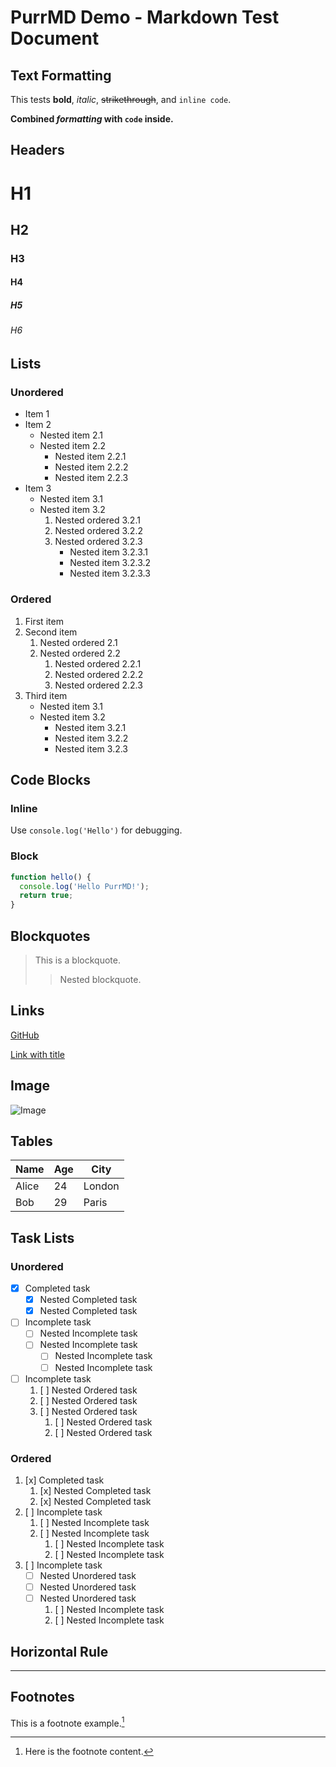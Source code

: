 # PurrMD Demo - Markdown Test Document

## Text Formatting

This tests **bold**, *italic*, ~~strikethrough~~, and `inline code`.

**Combined *formatting* with `code` inside.**

## Headers

# H1
## H2
### H3
#### H4
##### H5
###### H6

## Lists

### Unordered

- Item 1
- Item 2
    - Nested item 2.1
    - Nested item 2.2
        - Nested item 2.2.1
        - Nested item 2.2.2
        - Nested item 2.2.3
- Item 3
    * Nested item 3.1
    * Nested item 3.2
        1. Nested ordered 3.2.1
        2. Nested ordered 3.2.2
        3. Nested ordered 3.2.3
            + Nested item 3.2.3.1
            + Nested item 3.2.3.2
            + Nested item 3.2.3.3

### Ordered

1. First item
2. Second item
    1. Nested ordered 2.1
    2. Nested ordered 2.2
        1. Nested ordered 2.2.1
        2. Nested ordered 2.2.2
        3. Nested ordered 2.2.3
3. Third item
    - Nested item 3.1
    - Nested item 3.2
        * Nested item 3.2.1
        * Nested item 3.2.2
        * Nested item 3.2.3

## Code Blocks

### Inline

Use `console.log('Hello')` for debugging.

### Block

```javascript
function hello() {
  console.log('Hello PurrMD!');
  return true;
}
```

## Blockquotes

> This is a blockquote.
>> Nested blockquote.

## Links

[GitHub](https://github.com/luoluoqixi/purrmd)

[Link with title](https://github.com/luoluoqixi/purrmd "PurrMD")

## Image

![Image](https://i0.pickpik.com/photos/548/90/482/sunrise-phu-quoc-island-ocean-preview.jpg)

## Tables

| Name   | Age | City    |
| ------ | --- | ------- |
| Alice  | 24  | London  |
| Bob    | 29  | Paris   |

## Task Lists

### Unordered

- [x] Completed task
    - [x] Nested Completed task
    - [x] Nested Completed task
- [ ] Incomplete task
    - [ ] Nested Incomplete task
    - [ ] Nested Incomplete task
        - [ ] Nested Incomplete task
        - [ ] Nested Incomplete task
- [ ] Incomplete task
    1. [ ] Nested Ordered task
    2. [ ] Nested Ordered task
    3. [ ] Nested Ordered task
        1. [ ] Nested Ordered task
        2. [ ] Nested Ordered task

### Ordered

1. [x] Completed task
    1. [x] Nested Completed task
    2. [x] Nested Completed task
2. [ ] Incomplete task
    1. [ ] Nested Incomplete task
    2. [ ] Nested Incomplete task
        1. [ ] Nested Incomplete task
        2. [ ] Nested Incomplete task
3. [ ] Incomplete task
    - [ ] Nested Unordered task
    - [ ] Nested Unordered task
    - [ ] Nested Unordered task
        1. [ ] Nested Incomplete task
        2. [ ] Nested Incomplete task

## Horizontal Rule

---

## Footnotes

This is a footnote example.[^1]

[^1]: Here is the footnote content.

